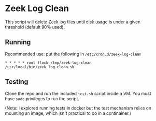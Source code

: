 # Zeek Log Clean

This script will delete Zeek log files until disk usage is under a given threshold (default 90% used).

## Running

Recommended use: put the following in `/etc/cron.d/zeek-log-clean`

```cron
* * * * * root flock /tmp/zeek-log-clean /usr/local/bin/zeek_log_clean.sh
```

## Testing

Clone the repo and run the included `test.sh` script inside a VM. You must have `sudo` privileges to run the script.

(Note: I explored running tests in docker but the test mechanism relies on mounting an image, which isn't practical to do in a continainer.)